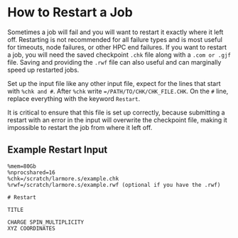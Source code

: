 # How to Restart a Job
Sometimes a job will fail and you will want to restart it exactly where it left off. Restarting is not recommended for all failure types and is most useful for timeouts, node failures, or other HPC end failures. If you want to restart a job, you will need the saved checkpoint ```.chk``` file along with a ```.com or .gjf``` file. Saving and providing the ```.rwf``` file can also useful and can marginally speed up restarted jobs.

Set up the input file like any other input file, expect for the lines that start with ```%chk and #```. After ```%chk``` write ```=/PATH/TO/CHK/CHK_FILE.CHK```. On the ```#``` line, replace everything with the keyword ```Restart```. 

It is critical to ensure that this file is set up correctly, because submitting a restart with an error in the input will overwrite the checkpoint file, making it impossible to restart the job from where it left off. 


## Example Restart Input
```
%mem=80Gb
%nprocshared=16
%chk=/scratch/larmore.s/example.chk
%rwf=/scratch/larmore.s/example.rwf (optional if you have the .rwf)

# Restart

TITLE

CHARGE SPIN_MULTIPLICITY
XYZ COORDINATES
```
